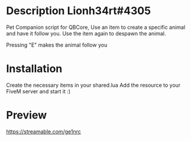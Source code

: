 # Description Lionh34rt#4305
Pet Companion script for QBCore,
Use an item to create a specific animal and have it follow you.
Use the item again to despawn the animal.

Pressing "E" makes the animal follow you

# Installation
Create the necessary items in your shared.lua
Add the resource to your FiveM server and start it :)

# Preview
https://streamable.com/ge1nrc
